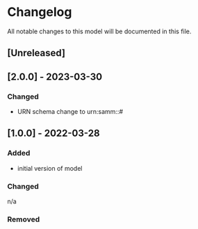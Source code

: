 # Changelog
All notable changes to this model will be documented in this file.

## [Unreleased]

## [2.0.0] - 2023-03-30
### Changed
- URN schema change to urn:samm:<namespace>:<version>#<element-name>

## [1.0.0] - 2022-03-28
### Added
- initial version of model

### Changed
n/a

### Removed

